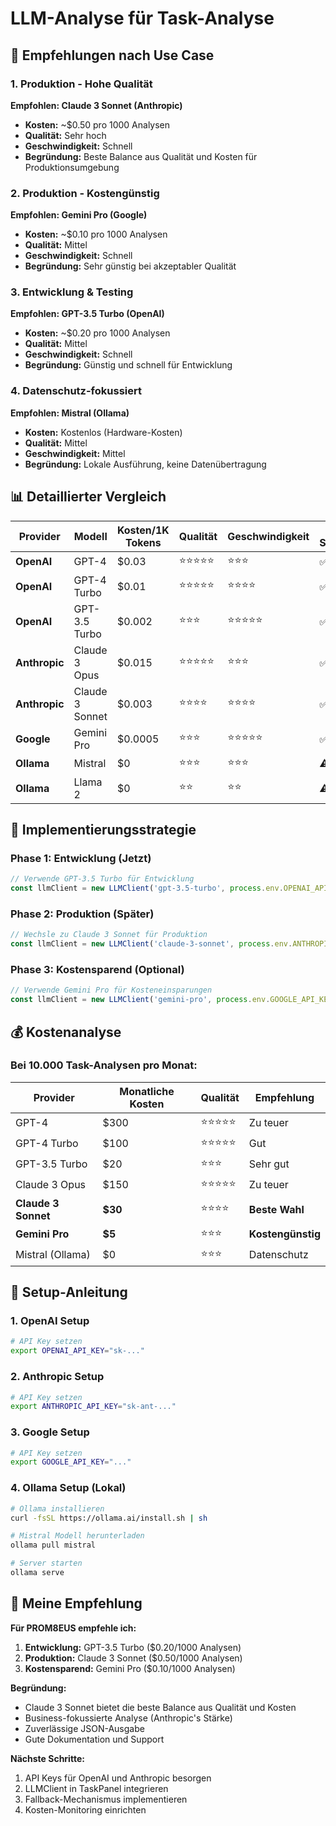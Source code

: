 # LLM-Analyse für Task-Analyse

## 🎯 Empfehlungen nach Use Case

### 1. **Produktion - Hohe Qualität** 
**Empfohlen: Claude 3 Sonnet (Anthropic)**
- **Kosten:** ~$0.50 pro 1000 Analysen
- **Qualität:** Sehr hoch
- **Geschwindigkeit:** Schnell
- **Begründung:** Beste Balance aus Qualität und Kosten für Produktionsumgebung

### 2. **Produktion - Kostengünstig**
**Empfohlen: Gemini Pro (Google)**
- **Kosten:** ~$0.10 pro 1000 Analysen
- **Qualität:** Mittel
- **Geschwindigkeit:** Schnell
- **Begründung:** Sehr günstig bei akzeptabler Qualität

### 3. **Entwicklung & Testing**
**Empfohlen: GPT-3.5 Turbo (OpenAI)**
- **Kosten:** ~$0.20 pro 1000 Analysen
- **Qualität:** Mittel
- **Geschwindigkeit:** Schnell
- **Begründung:** Günstig und schnell für Entwicklung

### 4. **Datenschutz-fokussiert**
**Empfohlen: Mistral (Ollama)**
- **Kosten:** Kostenlos (Hardware-Kosten)
- **Qualität:** Mittel
- **Geschwindigkeit:** Mittel
- **Begründung:** Lokale Ausführung, keine Datenübertragung

## 📊 Detaillierter Vergleich

| Provider | Modell | Kosten/1K Tokens | Qualität | Geschwindigkeit | JSON Support | Datenschutz |
|----------|--------|------------------|----------|-----------------|--------------|-------------|
| **OpenAI** | GPT-4 | $0.03 | ⭐⭐⭐⭐⭐ | ⭐⭐⭐ | ✅ | ❌ |
| **OpenAI** | GPT-4 Turbo | $0.01 | ⭐⭐⭐⭐⭐ | ⭐⭐⭐⭐ | ✅ | ❌ |
| **OpenAI** | GPT-3.5 Turbo | $0.002 | ⭐⭐⭐ | ⭐⭐⭐⭐⭐ | ✅ | ❌ |
| **Anthropic** | Claude 3 Opus | $0.015 | ⭐⭐⭐⭐⭐ | ⭐⭐⭐ | ✅ | ❌ |
| **Anthropic** | Claude 3 Sonnet | $0.003 | ⭐⭐⭐⭐ | ⭐⭐⭐⭐ | ✅ | ❌ |
| **Google** | Gemini Pro | $0.0005 | ⭐⭐⭐ | ⭐⭐⭐⭐⭐ | ✅ | ❌ |
| **Ollama** | Mistral | $0 | ⭐⭐⭐ | ⭐⭐⭐ | ⚠️ | ✅ |
| **Ollama** | Llama 2 | $0 | ⭐⭐ | ⭐⭐ | ⚠️ | ✅ |

## 🚀 Implementierungsstrategie

### Phase 1: Entwicklung (Jetzt)
```typescript
// Verwende GPT-3.5 Turbo für Entwicklung
const llmClient = new LLMClient('gpt-3.5-turbo', process.env.OPENAI_API_KEY);
```

### Phase 2: Produktion (Später)
```typescript
// Wechsle zu Claude 3 Sonnet für Produktion
const llmClient = new LLMClient('claude-3-sonnet', process.env.ANTHROPIC_API_KEY);
```

### Phase 3: Kostensparend (Optional)
```typescript
// Verwende Gemini Pro für Kosteneinsparungen
const llmClient = new LLMClient('gemini-pro', process.env.GOOGLE_API_KEY);
```

## 💰 Kostenanalyse

### Bei 10.000 Task-Analysen pro Monat:

| Provider | Monatliche Kosten | Qualität | Empfehlung |
|----------|-------------------|----------|------------|
| GPT-4 | $300 | ⭐⭐⭐⭐⭐ | Zu teuer |
| GPT-4 Turbo | $100 | ⭐⭐⭐⭐⭐ | Gut |
| GPT-3.5 Turbo | $20 | ⭐⭐⭐ | Sehr gut |
| Claude 3 Opus | $150 | ⭐⭐⭐⭐⭐ | Zu teuer |
| **Claude 3 Sonnet** | **$30** | ⭐⭐⭐⭐ | **Beste Wahl** |
| **Gemini Pro** | **$5** | ⭐⭐⭐ | **Kostengünstig** |
| Mistral (Ollama) | $0 | ⭐⭐⭐ | Datenschutz |

## 🔧 Setup-Anleitung

### 1. OpenAI Setup
```bash
# API Key setzen
export OPENAI_API_KEY="sk-..."
```

### 2. Anthropic Setup
```bash
# API Key setzen
export ANTHROPIC_API_KEY="sk-ant-..."
```

### 3. Google Setup
```bash
# API Key setzen
export GOOGLE_API_KEY="..."
```

### 4. Ollama Setup (Lokal)
```bash
# Ollama installieren
curl -fsSL https://ollama.ai/install.sh | sh

# Mistral Modell herunterladen
ollama pull mistral

# Server starten
ollama serve
```

## 🎯 Meine Empfehlung

**Für PROM8EUS empfehle ich:**

1. **Entwicklung:** GPT-3.5 Turbo ($0.20/1000 Analysen)
2. **Produktion:** Claude 3 Sonnet ($0.50/1000 Analysen)
3. **Kostensparend:** Gemini Pro ($0.10/1000 Analysen)

**Begründung:**
- Claude 3 Sonnet bietet die beste Balance aus Qualität und Kosten
- Business-fokussierte Analyse (Anthropic's Stärke)
- Zuverlässige JSON-Ausgabe
- Gute Dokumentation und Support

**Nächste Schritte:**
1. API Keys für OpenAI und Anthropic besorgen
2. LLMClient in TaskPanel integrieren
3. Fallback-Mechanismus implementieren
4. Kosten-Monitoring einrichten
